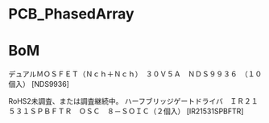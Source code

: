 # PCB_PhasedArray


 # BoM
デュアルＭＯＳＦＥＴ（Ｎｃｈ＋Ｎｃｈ）　３０Ｖ５Ａ　ＮＤＳ９９３６　（１０個入）
[NDS9936]

	
RoHS2未調査、または調査継続中。
ハーフブリッジゲートドライバ　ＩＲ２１５３１ＳＰＢＦＴＲ　ＯＳＣ　８－ＳＯＩＣ（２個入）
[IR21531SPBFTR]
